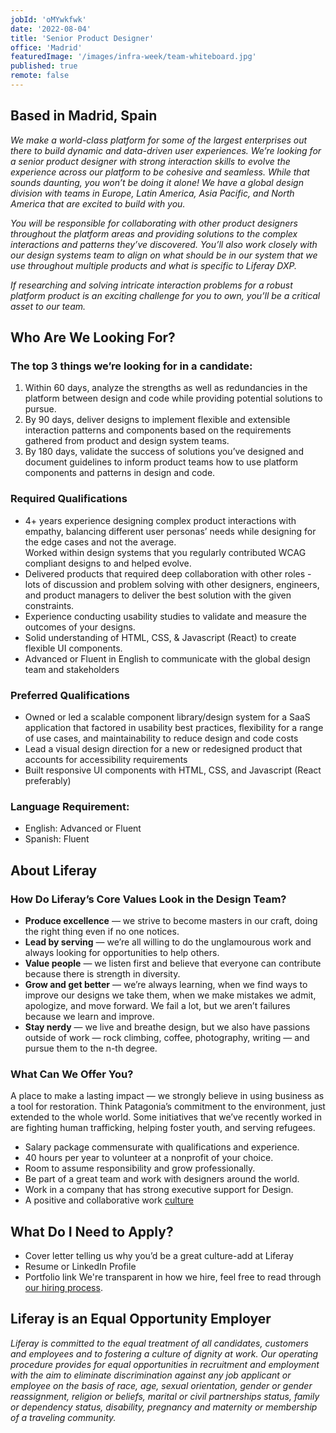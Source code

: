 ```yaml
---
jobId: 'oMYwkfwk'
date: '2022-08-04'
title: 'Senior Product Designer'
office: 'Madrid'
featuredImage: '/images/infra-week/team-whiteboard.jpg'
published: true
remote: false
---
```


## Based in Madrid, Spain

_We make a world-class platform for some of the largest enterprises out there to build dynamic and data-driven user experiences. We’re looking for a senior product designer with strong interaction skills to evolve the experience across our platform to be cohesive and seamless. While that sounds daunting, you won’t be doing it alone! We have a global design division with teams in Europe, Latin America, Asia Pacific, and North America that are excited to build with you._

_You will be responsible for collaborating with other product designers throughout the platform areas and providing solutions to the complex interactions and patterns they’ve discovered. You’ll also work closely with our design systems team to align on what should be in our system that we use throughout multiple products and what is specific to Liferay DXP._

_If researching and solving intricate interaction problems for a robust platform product is an exciting challenge for you to own, you’ll be a critical asset to our team._

## Who Are We Looking For?

### The top 3 things we’re looking for in a candidate:

1. Within 60 days, analyze the strengths as well as redundancies in the platform between design and code while providing potential solutions to pursue.
2. By 90 days, deliver designs to implement flexible and extensible interaction patterns and components based on the requirements gathered from product and design system teams.
3. By 180 days, validate the success of solutions you’ve designed and document guidelines to inform product teams how to use platform components and patterns in design and code.

### Required Qualifications

- 4+ years experience designing complex product interactions with empathy, balancing different user personas’ needs while designing for the edge cases and not the average.  
Worked within design systems that you regularly contributed WCAG compliant designs to and helped evolve.
- Delivered products that required deep collaboration with other roles - lots of discussion and problem solving with other designers, engineers, and product managers to deliver the best solution with the given constraints. 
- Experience conducting usability studies to validate and measure the outcomes of your designs.
- Solid understanding of HTML, CSS, & Javascript (React) to create flexible UI components.
- Advanced or Fluent in English to communicate with the global design team and stakeholders

### Preferred Qualifications

- Owned or led a scalable component library/design system for a SaaS application that factored in usability best practices, flexibility for a range of use cases, and maintainability to reduce design and code costs
- Lead a visual design direction for a new or redesigned product that accounts for accessibility requirements
- Built responsive UI components with HTML, CSS, and Javascript (React preferably)

### Language Requirement:

- English: Advanced or Fluent
- Spanish: Fluent

## About Liferay

### How Do Liferay’s Core Values Look in the Design Team?

- **Produce excellence** — we strive to become masters in our craft, doing the right thing even if no one notices.
- **Lead by serving** — we’re all willing to do the unglamourous work and always looking for opportunities to help others.
- **Value people** — we listen first and believe that everyone can contribute because there is strength in diversity.
- **Grow and get better** — we’re always learning, when we find ways to improve our designs we take them, when we make mistakes we admit, apologize, and move forward. We fail a lot, but we aren’t failures because we learn and improve.
- **Stay nerdy** — we live and breathe design, but we also have passions outside of work — rock climbing, coffee, photography, writing — and pursue them to the n-th degree.

### What Can We Offer You?

A place to make a lasting impact — we strongly believe in using business as a tool for restoration. Think Patagonia’s commitment to the environment, just extended to the whole world. Some initiatives that we’ve recently worked in are fighting human trafficking, helping foster youth, and serving refugees.
- Salary package commensurate with qualifications and experience.
- 40 hours per year to volunteer at a nonprofit of your choice.
- Room to assume responsibility and grow professionally.
- Be part of a great team and work with designers around the world.
- Work in a company that has strong executive support for Design.
- A positive and collaborative work [culture](https://www.youtube.com/watch?v=2EPZxIC5ogU)

## What Do I Need to Apply?

- Cover letter telling us why you’d be a great culture-add at Liferay
- Resume or LinkedIn Profile
- Portfolio link
We're transparent in how we hire, feel free to read through [our hiring process](https://liferay.design/articles/2021/how-we-hire/).


## Liferay is an Equal Opportunity Employer

_Liferay is committed to the equal treatment of all candidates, customers and employees and to fostering a culture of dignity at work. Our operating procedure provides for equal opportunities in recruitment and employment with the aim to eliminate discrimination against any job applicant or employee on the basis of race, age, sexual orientation, gender or gender reassignment, religion or beliefs, marital or civil partnerships status, family or dependency status, disability, pregnancy and maternity or membership of a traveling community._
